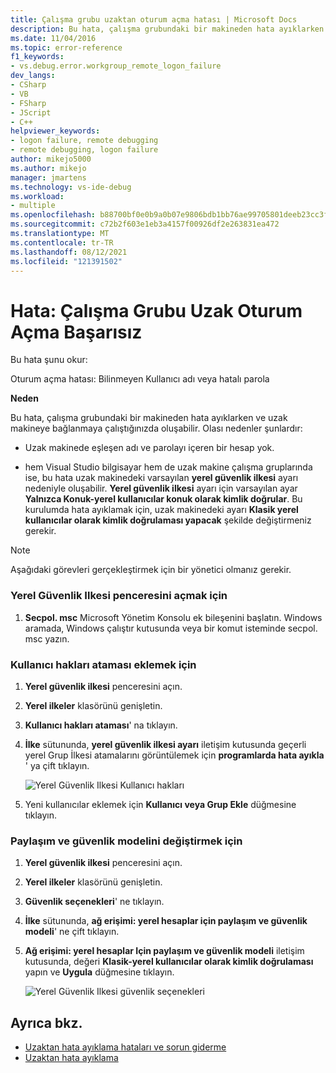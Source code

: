 ```yaml
---
title: Çalışma grubu uzaktan oturum açma hatası | Microsoft Docs
description: Bu hata, çalışma grubundaki bir makineden hata ayıklarken ve uzak makineye bağlanmaya çalıştığınızda oluşabilir.
ms.date: 11/04/2016
ms.topic: error-reference
f1_keywords:
- vs.debug.error.workgroup_remote_logon_failure
dev_langs:
- CSharp
- VB
- FSharp
- JScript
- C++
helpviewer_keywords:
- logon failure, remote debugging
- remote debugging, logon failure
author: mikejo5000
ms.author: mikejo
manager: jmartens
ms.technology: vs-ide-debug
ms.workload:
- multiple
ms.openlocfilehash: b88700bf0e0b9a0b07e9806bdb1bb76ae99705801deeb23cc3f24605476b0f36
ms.sourcegitcommit: c72b2f603e1eb3a4157f00926df2e263831ea472
ms.translationtype: MT
ms.contentlocale: tr-TR
ms.lasthandoff: 08/12/2021
ms.locfileid: "121391502"
---
```

# <a name="error-workgroup-remote-logon-failure"></a>Hata: Çalışma Grubu Uzak Oturum Açma Başarısız
Bu hata şunu okur:

 Oturum açma hatası: Bilinmeyen Kullanıcı adı veya hatalı parola

 **Neden**

 Bu hata, çalışma grubundaki bir makineden hata ayıklarken ve uzak makineye bağlanmaya çalıştığınızda oluşabilir. Olası nedenler şunlardır:

- Uzak makinede eşleşen adı ve parolayı içeren bir hesap yok.

- hem Visual Studio bilgisayar hem de uzak makine çalışma gruplarında ise, bu hata uzak makinedeki varsayılan **yerel güvenlik ilkesi** ayarı nedeniyle oluşabilir. **Yerel güvenlik ilkesi** ayarı için varsayılan ayar **Yalnızca Konuk-yerel kullanıcılar konuk olarak kimlik doğrular**. Bu kurulumda hata ayıklamak için, uzak makinedeki ayarı **Klasik yerel kullanıcılar olarak kimlik doğrulaması yapacak** şekilde değiştirmeniz gerekir.

> [!NOTE]
> Aşağıdaki görevleri gerçekleştirmek için bir yönetici olmanız gerekir.

### <a name="to-open-the-local-security-policy-window"></a>Yerel Güvenlik Ilkesi penceresini açmak için

1. **Secpol. msc** Microsoft Yönetim Konsolu ek bileşenini başlatın. Windows aramada, Windows çalıştır kutusunda veya bir komut isteminde secpol. msc yazın.

### <a name="to-add-user-rights-assignments"></a>Kullanıcı hakları ataması eklemek için

1. **Yerel güvenlik ilkesi** penceresini açın.

2. **Yerel ilkeler** klasörünü genişletin.

3. **Kullanıcı hakları ataması**' na tıklayın.

4. **İlke** sütununda, **yerel güvenlik ilkesi ayarı** iletişim kutusunda geçerli yerel Grup İlkesi atamalarını görüntülemek için **programlarda hata ayıkla** ' ya çift tıklayın.

     ![Yerel Güvenlik Ilkesi Kullanıcı hakları](../debugger/media/dbg_err_localsecuritypolicy_userrightsdebugprograms.png "DBG_ERR_LocalSecurityPolicy_UserRightsDebugPrograms")

5. Yeni kullanıcılar eklemek için **Kullanıcı veya Grup Ekle** düğmesine tıklayın.

### <a name="to-change-the-sharing-and-security-model"></a>Paylaşım ve güvenlik modelini değiştirmek için

1. **Yerel güvenlik ilkesi** penceresini açın.

2. **Yerel ilkeler** klasörünü genişletin.

3. **Güvenlik seçenekleri**' ne tıklayın.

4. **İlke** sütununda, **ağ erişimi: yerel hesaplar için paylaşım ve güvenlik modeli**' ne çift tıklayın.

5. **Ağ erişimi: yerel hesaplar Için paylaşım ve güvenlik modeli** iletişim kutusunda, değeri **Klasik-yerel kullanıcılar olarak kimlik doğrulaması** yapın ve **Uygula** düğmesine tıklayın.

     ![Yerel Güvenlik Ilkesi güvenlik seçenekleri](../debugger/media/dbg_err_localsecuritypolicy_securityoptions_networkaccess.png "DBG_ERR_LocalSecurityPolicy_SecurityOptions_NetworkAccess")

## <a name="see-also"></a>Ayrıca bkz.
- [Uzaktan hata ayıklama hataları ve sorun giderme](../debugger/remote-debugging-errors-and-troubleshooting.md)
- [Uzaktan hata ayıklama](../debugger/remote-debugging.md)
